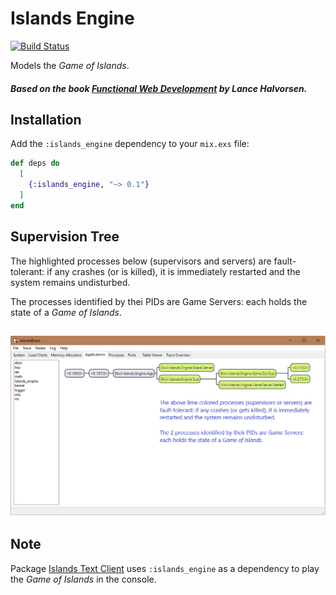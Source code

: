 # Islands Engine

[![Build Status](https://travis-ci.org/RaymondLoranger/islands_engine.svg?branch=master)](https://travis-ci.org/RaymondLoranger/islands_engine)

Models the _Game of Islands_.

##### Based on the book [Functional Web Development](https://pragprog.com/book/lhelph/functional-web-development-with-elixir-otp-and-phoenix) by Lance Halvorsen.

## Installation

Add the `:islands_engine` dependency to your `mix.exs` file:

```elixir
def deps do
  [
    {:islands_engine, "~> 0.1"}
  ]
end
```

## Supervision Tree

The highlighted processes below (supervisors and servers) are fault-tolerant:
if any crashes (or is killed), it is immediately restarted and the system
remains undisturbed.

The processes identified by thei PIDs are Game Servers: each holds the state of
a _Game of Islands_.

## ![engine_app](images/islands_engine_app.png)

## Note

Package [Islands Text Client](https://hex.pm/packages/islands_text_client) uses
`:islands_engine` as a dependency to play the _Game of Islands_ in the console.

